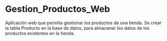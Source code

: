 # Gestion_Productos_Web
 Aplicación web que permita gestionar los productos de una tienda. Se crear la tabla Producto en la base de datos, para almacenar los datos de los productos existentes en la tienda.
